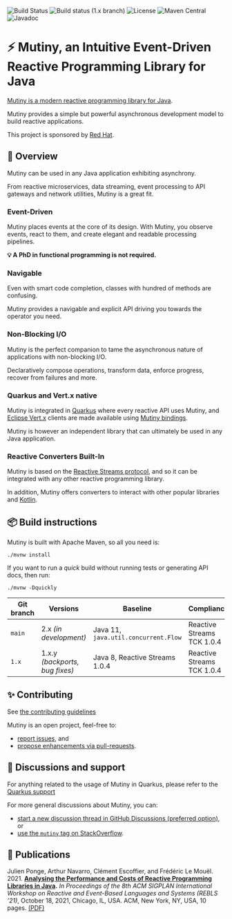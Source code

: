 ![Build Status](https://github.com/smallrye/smallrye-mutiny/actions/workflows/build-main.yml/badge.svg) 
![Build status (1.x branch)](https://github.com/smallrye/smallrye-mutiny/actions/workflows/build-1.x.yml/badge.svg) 
![License](https://img.shields.io/github/license/smallrye/smallrye-mutiny.svg) 
![Maven Central](https://img.shields.io/maven-central/v/io.smallrye.reactive/mutiny?color=green) 
![Javadoc](https://javadoc.io/badge2/io.smallrye.reactive/mutiny/javadoc.svg)

# ⚡️ Mutiny, an Intuitive Event-Driven Reactive Programming Library for Java

[Mutiny is a modern reactive programming library for Java](https://smallrye.io/smallrye-mutiny/).

Mutiny provides a simple but powerful asynchronous development model to build reactive applications.

This project is sponsored by [Red Hat](https://www.redhat.com/).

## 🚀 Overview

Mutiny can be used in any Java application exhibiting asynchrony.

From reactive microservices, data streaming, event processing to API gateways and network utilities, Mutiny is a great fit.

### Event-Driven

Mutiny places events at the core of its design. 
With Mutiny, you observe events, react to them, and create elegant and readable processing pipelines.

**💡 A PhD in functional programming is not required.**

### Navigable

Even with smart code completion, classes with hundred of methods are confusing.

Mutiny provides a navigable and explicit API driving you towards the operator you need.

### Non-Blocking I/O

Mutiny is the perfect companion to tame the asynchronous nature of applications with non-blocking I/O.

Declaratively compose operations, transform data, enforce progress, recover from failures and more.

### Quarkus and Vert.x native

Mutiny is integrated in [Quarkus](https://quarkus.io) where every reactive API uses Mutiny, and [Eclipse Vert.x](https://vertx.io) clients are made available using [Mutiny bindings](https://github.com/smallrye/smallrye-mutiny-vertx-bindings).

Mutiny is however an independent library that can ultimately be used in any Java application.

### Reactive Converters Built-In

Mutiny is based on the [Reactive Streams protocol](https://www.reactive-streams.org/), and so it can be integrated with any other reactive programming library.

In addition, Mutiny offers converters to interact with other popular libraries and [Kotlin](https://kotlinlang.org/).

## 📦 Build instructions

Mutiny is built with Apache Maven, so all you need is:

```shell
./mvnw install
```

If you want to run a _quick_ build without running tests or generating API docs, then run:

```shell
./mvnw -Dquickly
```

| Git branch | Versions                       | Baseline                              | Compliance                 |
|------------|--------------------------------|---------------------------------------|----------------------------|
| `main`     | 2.x *(in development)*         | Java 11, `java.util.concurrent.Flow ` | Reactive Streams TCK 1.0.4 |
| `1.x`      | 1.x.y *(backports, bug fixes)* | Java 8, Reactive Streams 1.0.4        | Reactive Streams TCK 1.0.4 |

## ✨ Contributing

See [the contributing guidelines](CONTRIBUTING.md)

Mutiny is an open project, feel-free to:

- [report issues](https://github.com/smallrye/smallrye-mutiny/issues), and
- [propose enhancements via pull-requests](https://github.com/smallrye/smallrye-mutiny/pulls).

## 👋 Discussions and support

For anything related to the usage of Mutiny in Quarkus, please refer to the [Quarkus support](https://quarkus.io/support/)

For more general discussions about Mutiny, you can:

- [start a new discussion thread in GitHub Discussions (preferred option)](https://github.com/smallrye/smallrye-mutiny/discussions), or
- [use the `mutiny` tag on StackOverflow](https://stackoverflow.com/questions/tagged/mutiny).

## 🧪 Publications

Julien Ponge, Arthur Navarro, Clément Escoffier, and Frédéric Le Mouël. 2021. **[Analysing the Performance and Costs of Reactive Programming Libraries in Java](https://doi.org/10.1145/3486605.3486788).** *In Proceedings of the 8th ACM SIGPLAN International Workshop on Reactive and Event-Based Languages and Systems (REBLS ’21)*, October 18, 2021, Chicago, IL, USA. ACM, New York, NY, USA, 10 pages. [(PDF)](https://hal.inria.fr/hal-03409277/document)
